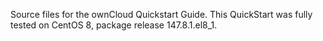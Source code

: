 Source files for the ownCloud Quickstart Guide. This QuickStart was fully tested on CentOS 8, package release 147.8.1.el8_1. 